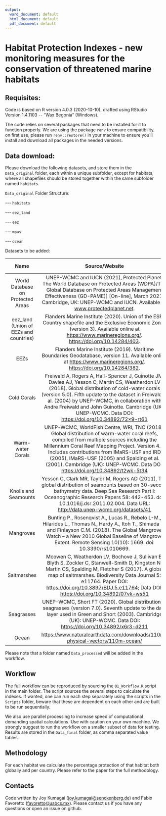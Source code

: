 ```yaml
---
output:
  word_document: default
  html_document: default
  pdf_document: default
---
```


# Habitat Protection Indexes - new monitoring measures for the conservation of threatened marine habitats 


## Requisites: 

Code is based on R version 4.0.3 (2020-10-10), drafted using RStudio Version 1.4.1103 -- “Wax Begonia” (Windows). 

The code relies on several packages that need to be installed for it to function properly. We are using the package `renv` to ensure compatibility, on first use, please run `renv::restore()` in your machine to ensure you'll install and download all packages in the needed versions. 


## Data download: 

Please download the following datasets, and store them in the `Data_original` folder, each within a unique subfolder, except for habitats, where all shapefiles should be stored together within the same subfolder named `habitats`.

`Data_original` Folder Structure:   
  
--- `habitats`  
  
--- `eez_land`  
  
--- `eez`  
  
--- `mpas`  
  
--- `ocean`  

Datasets to be added: 

| Name | Source/Website | Date accessed | Version |
| :---: | :---: | :---: | :---: |
| World Database on Protected Areas | UNEP-WCMC and IUCN (2021), Protected Planet: The World Database on Protected Areas (WDPA)/The Global Database on Protected Areas Management Effectiveness (GD-PAME)] [On-line], March 2021, Cambridge, UK: UNEP-WCMC and IUCN. Available at: www.protectedplanet.net. | March 2021 | March 2021 |
| eez_land (Union of EEZs and countries) | Flanders Marine Institute (2020). Union of the ESRI Country shapefile and the Exclusive Economic Zones (version 3). Available online at https://www.marineregions.org/. https://doi.org/10.14284/403. | December 2020 | Version 3 |
| EEZs | Flanders Marine Institute (2019). Maritime Boundaries Geodatabase, version 11. Available online at https://www.marineregions.org/. https://doi.org/10.14284/382. | March 2021 | Version 11 |
| Cold Corals | Freiwald A, Rogers A, Hall-Spencer J, Guinotte JM, Davies AJ, Yesson C, Martin CS, Weatherdon LV (2018). Global distribution of cold-water corals (version 5.0). Fifth update to the dataset in Freiwald et al. (2004) by UNEP-WCMC, in collaboration with Andre Freiwald and John Guinotte. Cambridge (UK): UNEP-WCMC. Data DOI: https://doi.org/10.34892/72×9-rt61 | December 2020 | Version 5 |
| Warm-water Corals | UNEP-WCMC, WorldFish Centre, WRI, TNC (2018). Global distribution of warm-water coral reefs, compiled from multiple sources including the Millennium Coral Reef Mapping Project. Version 4.0. Includes contributions from IMaRS-USF and IRD (2005), IMaRS-USF (2005) and Spalding et al. (2001). Cambridge (UK): UNEP-WCMC. Data DOI: https://doi.org/10.34892/t2wk-5t34 | December 2020 | Version 4 |
| Knolls and Seamounts | Yesson C, Clark MR, Taylor M, Rogers AD (2011). The global distribution of seamounts based on 30-second bathymetry data. Deep Sea Research Part I: Oceanographic Research Papers 58: 442-453. doi: 10.1016/j.dsr.2011.02.004. Data URL: http://data.unep-wcmc.org/datasets/41 | March 2021 | Version 1.0 |
| Mangroves | Bunting P., Rosenqvist A., Lucas R., Rebelo L-M., Hilarides L., Thomas N., Hardy A., Itoh T., Shimada M. and Finlayson C.M. (2018). The Global Mangrove Watch – a New 2010 Global Baseline of Mangrove Extent. Remote Sensing 10(10): 1669. doi: 10.3390/rs1010669. | December 2020 | GMW 2016 |
| Saltmarshes | Mcowen C, Weatherdon LV, Bochove J, Sullivan E, Blyth S, Zockler C, Stanwell-Smith D, Kingston N, Martin CS, Spalding M, Fletcher S (2017). A global map of saltmarshes. Biodiversity Data Journal 5: e11764. Paper DOI: https://doi.org/10.3897/BDJ.5.e11764; Data DOI: https://doi.org/10.34892/07vk-ws51 | December 2020 | Version 6 |
| Seagrasses | UNEP-WCMC, Short FT (2020). Global distribution of seagrasses (version 7.0). Seventh update to the data layer used in Green and Short (2003). Cambridge (UK): UNEP-WCMC. Data DOI: https://doi.org/10.34892/x6r3-d211 | December 2020 | Version 7 |
| Ocean | https://www.naturalearthdata.com/downloads/110m-physical-vectors/110m-ocean/ | December 2020 | Version 4.1.0 |

Please note that a folder named `Data_processed` will be added in the workflow. 

## Workflow 

The full workflow can be reproduced by sourcing the `01_Workflow.R` script in the main folder. The script sources the several steps to calculate the indexes. If wanted, one can run each step separately using the scripts in the `Scripts` folder, beware that these are dependent on each other and are built to be run sequentially. 

We also use parallel processing to increase speed of computational demanding spatial calculations. Use with caution on your own machine. We strongly suggest to run the workflow on a smaller subset of data for testing. 
Results are stored in the `Data_final` folder, as comma separated value tables. 


## Methodology 

For each habitat we calculate the percentage protection of that habitat both globally and per country. Please refer to the paper for the full methodology.


## Contacts 

Code written by Joy Kumagai (joy.kumagai@senckenberg.de) and Fabio Favoretto (favoretto@uabcs.mx). Please contact us if you have any questions or open an issue on github.
